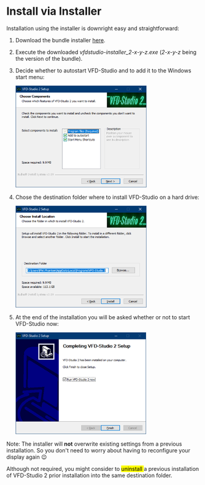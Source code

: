 # Install via Installer

Installation using the installer is downright easy and straightforward:

1. Download the bundle installer [here](https://github.com/CypaxNET/VFD-Studio2/releases).

2. Execute the downloaded *vfdstudio-installer_2-x-y-z.exe* (*2-x-y-z* being the version of the bundle).

3. Decide whether to autostart VFD-Studio and to add it to the Windows start menu:
   
   <img title="" src="install_options.png" alt="install_options.png" width="341">

4. Chose the destination folder where to install VFD-Studio on a hard drive:
   
   <img title="" src="install_path.png" alt="install_path.png" width="341">

5. At the end of the installation you will be asked whether or not to start VFD-Studio now:
   
   <img title="" src="install_finish.png" alt="install_finish.png" width="340">

Note: The installer will **not** overwrite existing settings from a previous installation. So you don't need to worry about having to reconfigure your display again 😉

Although not required, you might consider to <mark>uninstall </mark>a previous installation of VFD-Studio 2 prior installation into the same destination folder.

